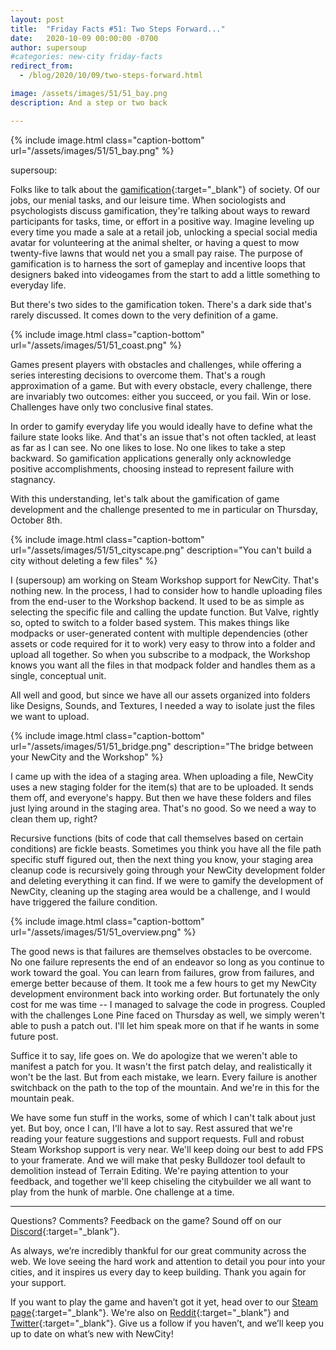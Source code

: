 ```yaml
---
layout: post
title:  "Friday Facts #51: Two Steps Forward..."
date:   2020-10-09 00:00:00 -0700
author: supersoup
#categories: new-city friday-facts
redirect_from:
  - /blog/2020/10/09/two-steps-forward.html

image: /assets/images/51/51_bay.png
description: And a step or two back

---
```


{% include image.html class="caption-bottom"
  url="/assets/images/51/51_bay.png"
%}

supersoup: 

Folks like to talk about the [gamification]{:target="_blank"} of society. Of our jobs, our menial tasks, and our leisure time. When sociologists and psychologists discuss gamification, they're talking about ways to reward participants for tasks, time, or effort in a positive way. Imagine leveling up every time you made a sale at a retail job, unlocking a special social media avatar for volunteering at the animal shelter, or having a quest to mow twenty-five lawns that would net you a small pay raise. The purpose of gamification is to harness the sort of gameplay and incentive loops that designers baked into videogames from the start to add a little something to everyday life. 

But there's two sides to the gamification token. There's a dark side that's rarely discussed. It comes down to the very definition of a game. 

{% include image.html class="caption-bottom"
  url="/assets/images/51/51_coast.png"
%}

Games present players with obstacles and challenges, while offering a series interesting decisions to overcome them. That's a rough approximation of a game. But with every obstacle, every challenge, there are invariably two outcomes: either you succeed, or you fail. Win or lose. Challenges have only two conclusive final states.

In order to gamify everyday life you would ideally have to define what the failure state looks like. And that's an issue that's not often tackled, at least as far as I can see. No one likes to lose. No one likes to take a step backward. So gamification applications generally only acknowledge positive accomplishments, choosing instead to represent failure with stagnancy. 

With this understanding, let's talk about the gamification of game development and the challenge presented to me in particular on Thursday, October 8th.

{% include image.html class="caption-bottom"
  url="/assets/images/51/51_cityscape.png"
  description="You can't build a city without deleting a few files"
%}

I (supersoup) am working on Steam Workshop support for NewCity. That's nothing new. In the process, I had to consider how to handle uploading files from the end-user to the Workshop backend. It used to be as simple as selecting the specific file and calling the update function. But Valve, rightly so, opted to switch to a folder based system. This makes things like modpacks or user-generated content with multiple dependencies (other assets or code required for it to work) very easy to throw into a folder and upload all together. So when you subscribe to a modpack, the Workshop knows you want all the files in that modpack folder and handles them as a single, conceptual unit. 

All well and good, but since we have all our assets organized into folders like Designs, Sounds, and Textures, I needed a way to isolate just the files we want to upload. 

{% include image.html class="caption-bottom"
  url="/assets/images/51/51_bridge.png"
  description="The bridge between your NewCity and the Workshop"
%}

I came up with the idea of a staging area. When uploading a file, NewCity uses a new staging folder for the item(s) that are to be uploaded. It sends them off, and everyone's happy. But then we have these folders and files just lying around in the staging area. That's no good. So we need a way to clean them up, right? 

Recursive functions (bits of code that call themselves based on certain conditions) are fickle beasts. Sometimes you think you have all the file path specific stuff figured out, then the next thing you know, your staging area cleanup code is recursively going through your NewCity development folder and deleting everything it can find. If we were to gamify the development of NewCity, cleaning up the staging area would be a challenge, and I would have triggered the failure condition. 

{% include image.html class="caption-bottom"
  url="/assets/images/51/51_overview.png"
%}

The good news is that failures are themselves obstacles to be overcome. No one failure represents the end of an endeavor so long as you continue to work toward the goal. You can learn from failures, grow from failures, and emerge better because of them. It took me a few hours to get my NewCity development environment back into working order. But fortunately the only cost for me was time -- I managed to salvage the code in progress. Coupled with the challenges Lone Pine faced on Thursday as well, we simply weren't able to push a patch out. I'll let him speak more on that if he wants in some future post. 

Suffice it to say, life goes on. We do apologize that we weren't able to manifest a patch for you. It wasn't the first patch delay, and realistically it won't be the last. But from each mistake, we learn. Every failure is another switchback on the path to the top of the mountain. And we're in this for the mountain peak. 

We have some fun stuff in the works, some of which I can't talk about just yet. But boy, once I can, I'll have a lot to say. Rest assured that we're reading your feature suggestions and support requests. Full and robust Steam Workshop support is very near. We'll keep doing our best to add FPS to your framerate. And we will make that pesky Bulldozer tool default to demolition instead of Terrain Editing. We're paying attention to your feedback, and together we'll keep chiseling the citybuilder we all want to play from the hunk of marble. One challenge at a time. 

---

Questions? Comments? Feedback on the game? Sound off on our [Discord]{:target="_blank"}.

As always, we’re incredibly thankful for our great community across the web. We love seeing the hard work and attention to detail you pour into your cities, and it inspires us every day to keep building. Thank you again for your support.

If you want to play the game and haven’t got it yet, head over to our [Steam page]{:target="_blank"}. We're also on [Reddit]{:target="_blank"} and [Twitter]{:target="_blank"}. Give us a follow if you haven’t, and we’ll keep you up to date on what’s new with NewCity!

[gamification]: https://en.wikipedia.org/wiki/Gamification
[Discord]:  http://discord.gg/cz6t4J5
[Steam page]: https://store.steampowered.com/app/1067860/NewCity/
[Reddit]: https://www.reddit.com/r/NewCity
[Twitter]: https://twitter.com/lone_pine_games


